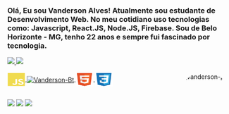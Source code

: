 ### Olá, Eu sou Vanderson Alves! Atualmente sou estudante de Desenvolvimento Web. No meu cotidiano uso tecnologias como: Javascript, React.JS, Node.JS, Firebase. Sou de Belo Horizonte - MG, tenho 22 anos e sempre fui fascinado por tecnologia.

<div align="left">
  <a href="https://github.com/vanderson-alves">
  <img height="180em" src="https://github-readme-stats.vercel.app/api?username=vanderson-alves&show_icons=true&theme=dark&include_all_commits=true&count_private=true"/>
  <img height="180em" src="https://github-readme-stats.vercel.app/api/top-langs/?username=vanderson-alves&layout=compact&langs_count=7&theme=dark"/>
</div>
<div style="display: inline_block"><br>
  <img align="center" alt="Vanderson-Js" height="30" width="40" src="https://raw.githubusercontent.com/devicons/devicon/master/icons/javascript/javascript-plain.svg">
  <img align="center" alt="Vanderson-Bt" height="30" width="40" src="https://raw.githubusercontent.com/jmnote/z-icons/master/svg/bootstrap.svg">
  <img align="center" alt="Vanderson-HTML" height="30" width="40" src="https://raw.githubusercontent.com/devicons/devicon/master/icons/html5/html5-original.svg">
  <img align="center" alt="Vanderson-CSS" height="30" width="40" src="https://raw.githubusercontent.com/devicons/devicon/master/icons/css3/css3-original.svg">
  <img align="right" alt="vanderson-pic" height="150" style="border-radius:50px" src="https://i.ibb.co/T0t4LW3/baryon-mode2.png">
</div>
  
##
<div>
   <a href="https://www.linkedin.com/in/vanderson-alves-b0387a168/" target="_blank"><img src="https://img.shields.io/badge/-LinkedIn-%230077B5?style=for-the-badge&logo=linkedin&logoColor=white" target="_blank"></a> 
  <a href = "mailto:v.alves123951@gmail.com"><img src="https://img.shields.io/badge/-Gmail-%23333?style=for-the-badge&logo=gmail&logoColor=white" target="_blank"></a>
  <a href="https://instagram.com/van_alves7" target="_blank"><img src="https://img.shields.io/badge/-Instagram-%23E4405F?style=for-the-badge&logo=instagram&logoColor=white" target="_blank"></a> 
</div>
  
 
